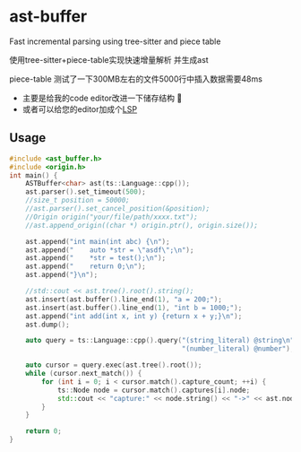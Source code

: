 # ast-buffer
Fast incremental parsing using tree-sitter and piece table



使用tree-sitter+piece-table实现快速增量解析 并生成ast

piece-table 测试了一下300MB左右的文件5000行中插入数据需要48ms

* 主要是给我的code editor改进一下储存结构 🤭
* 或者可以给您的editor加成个[LSP](https://github.com/alextsao1999/lsp-cpp)


## Usage

```c++
#include <ast_buffer.h>
#include <origin.h>
int main() {
    ASTBuffer<char> ast(ts::Language::cpp());
    ast.parser().set_timeout(500);
    //size_t position = 50000;
    //ast.parser().set_cancel_position(&position);
    //Origin origin("your/file/path/xxxx.txt");
    //ast.append_origin((char *) origin.ptr(), origin.size());

    ast.append("int main(int abc) {\n");
    ast.append("    auto *str = \"asdf\";\n");
    ast.append("    *str = test();\n");
    ast.append("    return 0;\n");
    ast.append("}\n");

    //std::cout << ast.tree().root().string();
    ast.insert(ast.buffer().line_end(1), "a = 200;");
    ast.insert(ast.buffer().line_end(1), "int b = 1000;");
    ast.append("int add(int x, int y) {return x + y;}\n");
    ast.dump();

    auto query = ts::Language::cpp().query("(string_literal) @string\n"
                                           "(number_literal) @number");

    auto cursor = query.exec(ast.tree().root());
    while (cursor.next_match()) {
        for (int i = 0; i < cursor.match().capture_count; ++i) {
            ts::Node node = cursor.match().captures[i].node;
            std::cout << "capture:" << node.string() << "->" << ast.node_string(node) << std::endl;
        }
    }

    return 0;
}

```

